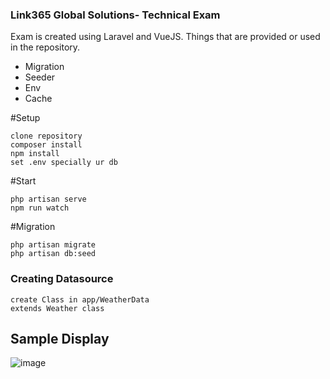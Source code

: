 ### Link365 Global Solutions- Technical Exam

Exam is created using Laravel and VueJS.
Things that are provided or used in the repository.
  - Migration
  - Seeder
  - Env
  - Cache

#Setup  
```
clone repository
composer install
npm install
set .env specially ur db
```

#Start
```
php artisan serve
npm run watch
```

#Migration
```
php artisan migrate
php artisan db:seed
```

### Creating Datasource
```
create Class in app/WeatherData
extends Weather class
```
## Sample Display
![image](https://user-images.githubusercontent.com/87002075/124963395-556bcb80-e052-11eb-9bbf-41d612c3cf7b.png)
